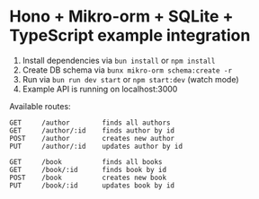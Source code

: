 # Hono + Mikro-orm + SQLite + TypeScript example integration

1. Install dependencies via `bun install` or `npm install`
2. Create DB schema via `bunx mikro-orm schema:create -r`
3. Run via `bun run dev start` or `npm start:dev` (watch mode)
4. Example API is running on localhost:3000

Available routes:

```
GET     /author        finds all authors
GET     /author/:id    finds author by id
POST    /author        creates new author
PUT     /author/:id    updates author by id
```

```
GET     /book          finds all books
GET     /book/:id      finds book by id
POST    /book          creates new book
PUT     /book/:id      updates book by id
```

